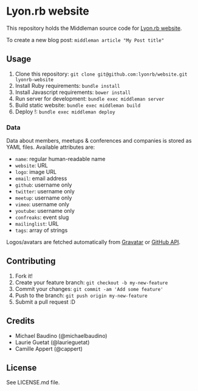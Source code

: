 # Lyon.rb website

This repository holds the Middleman source code for [Lyon.rb website](http://lyonrb.fr).

To create a new blog post: `middleman article "My Post title"`

## Usage

1. Clone this repository: `git clone git@github.com:lyonrb/website.git lyonrb-website`
2. Install Ruby requirements: `bundle install`
3. Install Javascript requirements: `bower install`
3. Run server for development: `bundle exec middleman server`
4. Build static website: `bundle exec middleman build`
5. Deploy !: `bundle exec middleman deploy`

### Data

Data about members, meetups & conferences and companies is stored as YAML files. Available attributes are:

* `name`: regular human-readable name
* `website`: URL
* `logo`: image URL
* `email`: email address
* `github`: username only
* `twitter`: username only
* `meetup`: username only
* `vimeo`: username only
* `youtube`: username only
* `confreaks`: event slug
* `mailinglist`: URL
* `tags`: array of strings

Logos/avatars are fetched automatically from [Gravatar](https://gravatar.com) or [GitHub API](http://developer.github.com/v3).

## Contributing

1. Fork it!
2. Create your feature branch: `git checkout -b my-new-feature`
3. Commit your changes: `git commit -am 'Add some feature'`
4. Push to the branch: `git push origin my-new-feature`
5. Submit a pull request :D

## Credits

* Michael Baudino (@michaelbaudino)
* Laurie Guetat (@laurieguetat)
* Camille Appert (@cappert)

## License

See LICENSE.md file.
